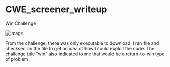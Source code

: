 # CWE_screener_writeup
Win Challenge

![image](https://user-images.githubusercontent.com/97570623/235828806-ba98e18b-ff74-49ad-b1ca-f294c8c4da3e.png)

From the challenge, there was only executable to download. I ran file and checksec on the file to get an idea of how I could exploit the code. The challenge title "win" also indicated to me that would be a return-to-win type of problem.


